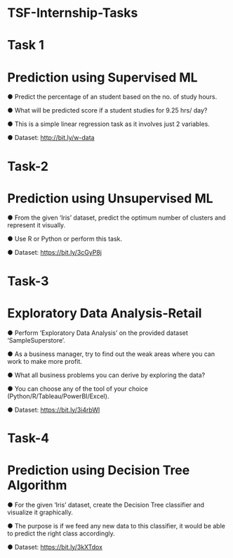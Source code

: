 # TSF-Internship-Tasks
# Task 1
# Prediction using Supervised ML
● Predict the percentage of an student based on the no. of study hours.

● What will be predicted score if a student studies for 9.25 hrs/ day?

● This is a simple linear regression task as it involves just 2 variables.

● Dataset: http://bit.ly/w-data

# Task-2 
# Prediction using Unsupervised ML 
● From the given ‘Iris’ dataset, predict the optimum number of clusters and represent it visually.

● Use R or Python or perform this task.

● Dataset: https://bit.ly/3cGyP8j

# Task-3
# Exploratory Data Analysis-Retail
● Perform ‘Exploratory Data Analysis’ on the provided dataset ‘SampleSuperstore’.

● As a business manager, try to find out the weak areas where you can work to make more profit.

● What all business problems you can derive by exploring the data?

● You can choose any of the tool of your choice (Python/R/Tableau/PowerBI/Excel).

● Dataset: https://bit.ly/3i4rbWl

# Task-4
# Prediction using Decision Tree Algorithm
● For the given ‘Iris’ dataset, create the Decision Tree classifier and visualize it graphically.

● The purpose is if we feed any new data to this classifier, it would be able to predict the right class accordingly.

● Dataset: https://bit.ly/3kXTdox
